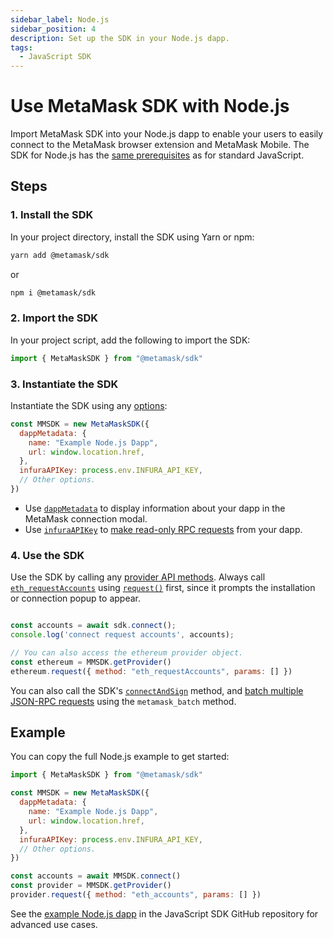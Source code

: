 ```yaml
---
sidebar_label: Node.js
sidebar_position: 4
description: Set up the SDK in your Node.js dapp.
tags:
  - JavaScript SDK
---
```


# Use MetaMask SDK with Node.js

Import MetaMask SDK into your Node.js dapp to enable your users
to easily connect to the MetaMask browser extension and MetaMask Mobile.
The SDK for Node.js has the [same prerequisites](index.md#prerequisites) as for standard JavaScript.

## Steps

### 1. Install the SDK

In your project directory, install the SDK using Yarn or npm:

```bash
yarn add @metamask/sdk
```

or

```bash
npm i @metamask/sdk
```

### 2. Import the SDK

In your project script, add the following to import the SDK:

```javascript title="index.js"
import { MetaMaskSDK } from "@metamask/sdk"
```

### 3. Instantiate the SDK

Instantiate the SDK using any [options](../../../reference/sdk-js-options.md):

```javascript title="index.js"
const MMSDK = new MetaMaskSDK({
  dappMetadata: {
    name: "Example Node.js Dapp",
    url: window.location.href,
  },
  infuraAPIKey: process.env.INFURA_API_KEY,
  // Other options.
})
```

- Use [`dappMetadata`](../../../reference/sdk-js-options.md#dappmetadata) to display information
  about your dapp in the MetaMask connection modal.
- Use [`infuraAPIKey`](../../../reference/sdk-js-options.md#infuraapikey) to
  [make read-only RPC requests](../../../how-to/make-read-only-requests.md) from your dapp.

### 4. Use the SDK

Use the SDK by calling any [provider API methods](../../../reference/provider-api.md).
Always call [`eth_requestAccounts`](/wallet/reference/json-rpc-methods/eth_requestaccounts) using
[`request()`](../../../reference/provider-api.md#request) first, since it
prompts the installation or connection popup to appear.

```javascript

const accounts = await sdk.connect();
console.log('connect request accounts', accounts);

// You can also access the ethereum provider object.
const ethereum = MMSDK.getProvider()
ethereum.request({ method: "eth_requestAccounts", params: [] })

```

You can also call the SDK's [`connectAndSign`](../../../how-to/sign-data/connect-and-sign.md) method, and
[batch multiple JSON-RPC requests](../../../how-to/batch-json-rpc-requests.md) using the `metamask_batch` method.

## Example

You can copy the full Node.js example to get started:

```javascript title="index.js"
import { MetaMaskSDK } from "@metamask/sdk"

const MMSDK = new MetaMaskSDK({
  dappMetadata: {
    name: "Example Node.js Dapp",
    url: window.location.href,
  },
  infuraAPIKey: process.env.INFURA_API_KEY,
  // Other options.
})

const accounts = await MMSDK.connect()
const provider = MMSDK.getProvider()
provider.request({ method: "eth_accounts", params: [] })
```

See the [example Node.js dapp](https://github.com/MetaMask/metamask-sdk/tree/main/packages/examples/nodejs)
in the JavaScript SDK GitHub repository for advanced use cases.
